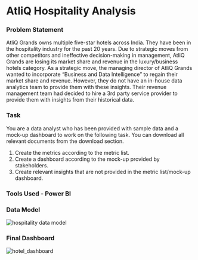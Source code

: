# AtliQ Hospitality Analysis

### Problem Statement

AtliQ Grands owns multiple five-star hotels across India. They have been in the hospitality industry for the past 20 years. Due to strategic moves from other competitors and ineffective decision-making in management, AtliQ Grands are losing its market share and revenue in the luxury/business hotels category. As a strategic move, the managing director of AtliQ Grands wanted to incorporate “Business and Data Intelligence” to regain their market share and revenue. However, they do not have an in-house data analytics team to provide them with these insights.
Their revenue management team had decided to hire a 3rd party service provider to provide them with insights from their historical data.

### Task

You are a data analyst who has been provided with sample data and a mock-up dashboard to work on the following task. You can download all relevant documents from the download section.
1. Create the metrics according to the metric list.
2. Create a dashboard according to the mock-up provided by stakeholders.
3. Create relevant insights that are not provided in the metric list/mock-up dashboard.

### Tools Used - Power BI

### Data Model

![hospitality data model](https://github.com/user-attachments/assets/3f48dfc4-4980-4dd6-8fe4-e304ad40af65)

### Final Dashboard

![hotel_dashboard](https://github.com/user-attachments/assets/090b895f-f9c7-4e6c-9ee6-11424d9deee1)
